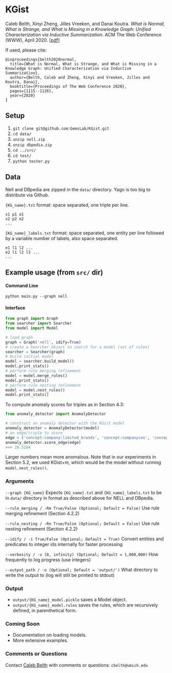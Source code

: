 # KGist

Caleb Belth, Xinyi Zheng, Jilles Vreeken, and Danai Koutra. _What is Normal, What is Strange, and What is Missing in a Knowledge Graph: Unified Characterization via Inductive Summarization_. ACM The Web Conference (WWW), April 2020. [[pdf](https://arxiv.org/abs/2003.10412)]

If used, please cite:
```
@inproceedings{belth2020normal,
  title={What is Normal, What is Strange, and What is Missing in a Knowledge Graph: Unified Characterization via Inductive Summarization},
  author={Belth, Caleb and Zheng, Xinyi and Vreeken, Jilles and Koutra, Danai},
  booktitle={Proceedings of The Web Conference 2020},
  pages={1115--1126},
  year={2020}
}
```

## Setup

1. `git clone git@github.com:GemsLab/KGist.git`
2. `cd data/`
3. `unzip nell.zip`
4. `unzip dbpedia.zip`
5. `cd ../src/`
6. `cd test/`
7. `python tester.py`

## Data

Nell and DBpedia are zipped in the `data/` directory. Yago is too big to distribute via Github.

`{KG_name}.txt` format: space separated, one triple per line.

```
s1 p1 o1
s2 p2 o2
...
```

`{KG_name}_labels.txt` format: space separated, one entity per line followed by a variable number of labels, also space separated.

```
e1 l1 l2 ...
e2 l1 l2 l3 ...
...
```

## Example usage (from `src/` dir)

#### Command Line

`python main.py --graph nell`

#### Interface
```python
from graph import Graph
from searcher import Searcher
from model import Model

# load graph
graph = Graph('nell', idify=True)
# create a Searcher object to search for a model (set of rules)
searcher = Searcher(graph)
# build initial model
model = searcher.build_model()
model.print_stats()
# perform rule merging refinement
model = model.merge_rules()
model.print_stats()
# perform rule nesting refinement
model = model.nest_rules()
model.print_stats()
```

To compute anomaly scores for triples as in Section 4.3:

```python
from anomaly_detector import AnomalyDetector

# construct an anomaly detector with the KGist model
anomaly_detector = AnomalyDetector(model)
# an edge/triple to score
edge = ('concept:company:limited_brands', 'concept:companyceo', 'concept:ceo:leslie_wexner')
anomaly_detector.score_edge(edge)
>>> 26.5164
```

Larger numbers mean more anomalous. Note that in our experiments in Section 5.2, we used KGist+m, which would be the model without running `model.nest_rules()`.

### Arguments

`--graph {KG_name}` Expects `{KG_name}.txt` and `{KG_name}_labels.txt` to be in `data/` directory in format as described above for NELL and DBpedia.

`--rule_merging / -Rm True/False (Optional; Default = False)` Use rule merging refinement (Section 4.2.2)

`--rule_nesting / -Rn True/False (Optional; Default = False)` Use rule nesting refinement (Section 4.2.2)

`--idify / -i True/False (Optional; Default = True)` Convert entities and predicates to integer ids internally for faster processing

`--verbosity / -v [0, infinity) (Optional; Default = 1,000,000)` How frequently to log progress (use integers)

`--output_path / -o (Optional; Default = 'output/')` What directory to write the output to (log will still be printed to stdout)

### Output

- `output/{KG_name}_model.pickle` saves a Model object.
- `output/{KG_name}_model.rules` saves the rules, which are recursively defined, in parenthetical form.

### Coming Soon

- Documentation on loading models.
- More extensive examples.

### Comments or Questions

Contact [Caleb Belth](https://quickshift.xyz/) with comments or questions: `cbelth@umich.edu`
